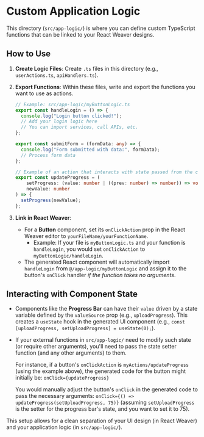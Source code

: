 
# Custom Application Logic

This directory (`src/app-logic/`) is where you can define custom TypeScript functions that can be linked to your React Weaver designs.

## How to Use

1.  **Create Logic Files**: Create `.ts` files in this directory (e.g., `userActions.ts`, `apiHandlers.ts`).
2.  **Export Functions**: Within these files, write and export the functions you want to use as actions.

    ```typescript
    // Example: src/app-logic/myButtonLogic.ts
    export const handleLogin = () => {
      console.log("Login button clicked!");
      // Add your login logic here
      // You can import services, call APIs, etc.
    };

    export const submitForm = (formData: any) => {
      console.log("Form submitted with data:", formData);
      // Process form data
    };

    // Example of an action that interacts with state passed from the component
    export const updateProgress = (
        setProgress: (value: number | ((prev: number) => number)) => void, 
        newValue: number
    ) => {
      setProgress(newValue);
    };
    ```

3.  **Link in React Weaver**:
    *   For a **Button** component, set its `onClickAction` prop in the React Weaver editor to `yourFileName/yourFunctionName`.
        *   Example: If your file is `myButtonLogic.ts` and your function is `handleLogin`, you would set `onClickAction` to `myButtonLogic/handleLogin`.
    *   The generated React component will automatically import `handleLogin` from `@/app-logic/myButtonLogic` and assign it to the button's `onClick` handler *if the function takes no arguments*.

## Interacting with Component State

-   Components like the **Progress Bar** can have their `value` driven by a state variable defined by the `valueSource` prop (e.g., `uploadProgress`). This creates a `useState` hook in the generated UI component (e.g., `const [uploadProgress, setUploadProgress] = useState(0);`).
-   If your external functions in `src/app-logic/` need to modify such state (or require other arguments), you'll need to pass the state setter function (and any other arguments) to them.

    For instance, if a button's `onClickAction` is `myActions/updateProgress` (using the example above), the generated code for the button might initially be:
    `onClick={updateProgress}`

    You would manually adjust the button's `onClick` in the generated code to pass the necessary arguments:
    `onClick={() => updateProgress(setUploadProgress, 75)}` (assuming `setUploadProgress` is the setter for the progress bar's state, and you want to set it to 75).

This setup allows for a clean separation of your UI design (in React Weaver) and your application logic (in `src/app-logic/`).
